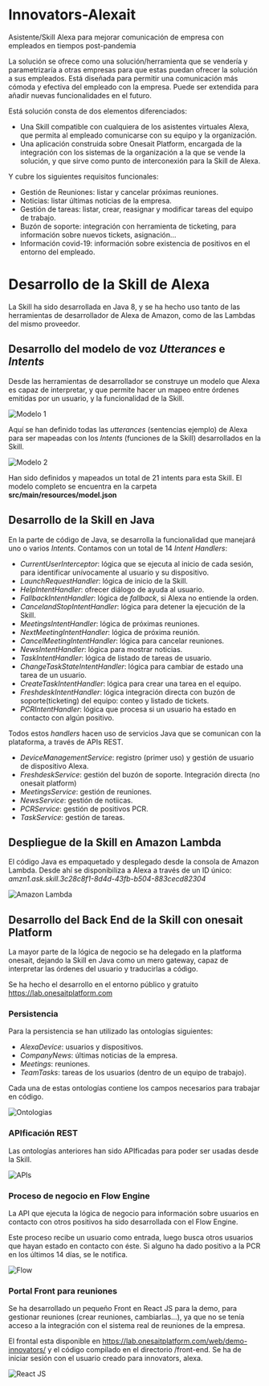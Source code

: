 # Innovators-Alexait

Asistente/Skill Alexa para mejorar comunicación de empresa con empleados en tiempos post-pandemia


La solución se ofrece como una solución/herramienta que se vendería y parametrizaría a otras empresas para que estas puedan ofrecer la solución a sus empleados.
Está diseñada para permitir una comunicación más cómoda y efectiva del empleado con la empresa. Puede ser extendida para añadir nuevas funcionalidades en el futuro.

Está solución consta de dos elementos diferenciados:

* Una Skill compatible con cualquiera de los asistentes virtuales Alexa, que permita al empleado comunicarse con su equipo y la organización.
* Una aplicación construida sobre Onesait Platform, encargada de la integración con los sistemas de la organización a la que se vende la solución, y que sirve como punto de interconexión para la Skill de Alexa.

Y cubre los siguientes requisitos funcionales:

* Gestión de Reuniones: listar y cancelar próximas reuniones.
* Noticias: listar últimas noticias de la empresa.
* Gestión de tareas: listar, crear, reasignar y modificar tareas del equipo de trabajo.
* Buzón de soporte: integración con herramienta de ticketing, para información sobre nuevos tickets, asignación…
* Información covid-19: información sobre existencia de positivos en el entorno del empleado.



# Desarrollo de la Skill de Alexa

La Skill ha sido desarrollada en Java 8, y se ha hecho uso tanto de las herramientas de desarrollador de Alexa de Amazon, como de las Lambdas del mismo proveedor.

## Desarrollo del modelo de voz <em>Utterances</em> e <em>Intents</em>

Desde las herramientas de desarrollador se construye un modelo que Alexa es capaz de interpretar, y que permite hacer un mapeo entre órdenes emitidas por un usuario, y la funcionalidad de la Skill.

![Modelo 1](images/modelo-1.png)


Aquí se han definido todas las <em>utterances</em> (sentencias ejemplo) de Alexa para ser mapeadas con los <em>Intents</em> (funciones de la Skill) desarrollados en la Skill.

![Modelo 2](images/modelo-2.png)

Han sido definidos y mapeados un total de 21 intents para esta Skill. El modelo completo se encuentra en la carpeta <strong>src/main/resources/model.json</strong>

## Desarrollo de la Skill en Java

En la parte de código de Java, se desarrolla la funcionalidad que manejará uno o varios <em>Intents</em>. Contamos con un total de 14 <em>Intent Handlers</em>:

* <em>CurrentUserInterceptor</em>: lógica que se ejecuta al inicio de cada sesión, para identificar unívocamente al usuario y su dispositivo.
* <em>LaunchRequestHandler</em>: lógica de inicio de la Skill.
* <em>HelpIntentHandler</em>: ofrecer diálogo de ayuda al usuario.
* <em>FallbackIntentHandler</em>: lógica de <em>fallback</em>, si Alexa no entiende la orden.
* <em>CancelandStopIntentHandler</em>: lógica para detener la ejecución de la Skill.
* <em>MeetingsIntentHandler</em>: lógica de próximas reuniones.
* <em>NextMeetingIntentHandler</em>: lógica de próxima reunión.
* <em>CancelMeetingIntentHandler</em>: lógica para cancelar reuniones.
* <em>NewsIntentHandler</em>: lógica para mostrar noticias.
* <em>TaskIntentHandler</em>: lógica de listado de tareas de usuario.
* <em>ChangeTaskStateIntentHandler</em>: lógica para cambiar de estado una tarea de un usuario.
* <em>CreateTaskIntentHandler</em>: lógica para crear una tarea en el equipo.
* <em>FreshdeskIntentHandler</em>: lógica integración directa con buzón de soporte(ticketing) del equipo: conteo y listado de tickets.
* <em>PCRIntentHandler</em>: lógica que procesa si un usuario ha estado en contacto con algún positivo.


Todos estos <em>handlers</em> hacen uso de servicios Java que se comunican con la plataforma, a través de APIs REST.

* <em>DeviceManagementService</em>: registro (primer uso) y gestión de usuario de dispositivo Alexa.
* <em>FreshdeskService</em>: gestión del buzón de soporte. Integración directa (no onesait platform)
* <em>MeetingsService</em>: gestión de reuniones.
* <em>NewsService</em>: gestión de notiicas.
* <em>PCRService</em>: gestión de positivos PCR.
* <em>TaskService</em>: gestión de tareas.

## Despliegue de la Skill en Amazon Lambda

El código Java es empaquetado y desplegado desde la consola de Amazon Lambda. Desde ahí se disponibiliza a Alexa a través de un ID único: <em>amzn1.ask.skill.3c28c8f1-8d4d-43fb-b504-883cecd82304</em>

![Amazon Lambda](images/lambda.png)

## Desarrollo del Back End de la Skill con onesait Platform

La mayor parte de la lógica de negocio se ha delegado en la platforma onesait, dejando la Skill en Java como un mero gateway, capaz de interpretar las órdenes del usuario y traducirlas a código.

Se ha hecho el desarrollo en el entorno público y gratuito https://lab.onesaitplatform.com

### Persistencia

Para la persistencia se han utilizado las ontologías siguientes:

* <em>AlexaDevice</em>: usuarios y dispositivos.
* <em>CompanyNews</em>: últimas noticias de la empresa.
* <em>Meetings</em>: reuniones.
* <em>TeamTasks</em>: tareas de los usuarios (dentro de un equipo de trabajo).

Cada una de estas ontologías contiene los campos necesarios para trabajar en código.

![Ontologias](images/ontologias.png)

### APIficación REST

Las ontologías anteriores han sido APIficadas para poder ser usadas desde la Skill.

![APIs](images/apis.png)

### Proceso de negocio en Flow Engine

La API que ejecuta la lógica de negocio para información sobre usuarios en contacto con otros positivos ha sido desarrollada con el Flow Engine.

Este proceso recibe un usuario como entrada, luego busca otros usuarios que hayan estado en contacto con éste. Si alguno ha dado positivo a la PCR en los últimos 14 días, se le notifica.

![Flow](images/flowengine.png)

### Portal Front para reuniones

Se ha desarrollado un pequeño Front en React JS para la demo, para gestionar reuniones (crear reuniones, cambiarlas...), ya que no se tenía acceso a la integración con el sistema real de reuniones de la empresa.

El frontal esta disponible en https://lab.onesaitplatform.com/web/demo-innovators/ y el código compilado en el directorio /front-end. Se ha de iniciar sesión con el usuario creado para innovators, alexa.

![React JS](images/reactjs.png)
